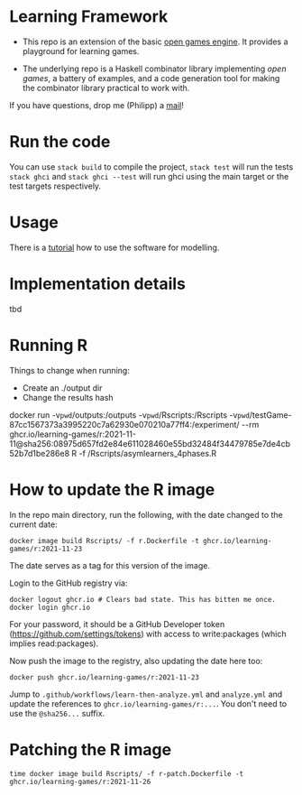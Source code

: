 # Learning Framework

* This repo is an extension of the basic [open games engine](https://github.com/philipp-zahn/open-games-hs). It provides a playground for learning games.

* The underlying repo is a Haskell combinator library implementing _open games_, a battery of examples, and a code generation tool for making the combinator library practical to work with.

If you have questions, drop me (Philipp) a [mail](mailto:philipp.zahn@unisg.ch)!

# Run the code

You can use `stack build` to compile the project, `stack test` will run the tests
`stack ghci` and `stack ghci --test` will run ghci using the main target or the test
targets respectively.


# Usage

There is a [tutorial](https://github.com/philipp-zahn/open-games-hs/blob/master/Tutorial/TUTORIAL.md) how to use the software for modelling.


# Implementation details

tbd

# Running R

Things to change when running:

* Create an ./output dir
* Change the results hash

docker run -v`pwd`/outputs:/outputs -v`pwd`/Rscripts:/Rscripts -v`pwd`/testGame-87cc1567373a3995220c7a62930e070210a77ff4:/experiment/ --rm ghcr.io/learning-games/r:2021-11-11@sha256:08975d657fd2e84e611028460e55bd32484f34479785e7de4cb52b7d1be286e8 R -f /Rscripts/asymlearners_4phases.R

# How to update the R image

In the repo main directory, run the following, with the date changed to the current date:

    docker image build Rscripts/ -f r.Dockerfile -t ghcr.io/learning-games/r:2021-11-23

The date serves as a tag for this version of the image.

Login to the GitHub registry via:

    docker logout ghcr.io # Clears bad state. This has bitten me once.
    docker login ghcr.io

For your password, it should be a GitHub Developer token
(https://github.com/settings/tokens) with access to write:packages
(which implies read:packages).

Now push the image to the registry, also updating the date here too:

    docker push ghcr.io/learning-games/r:2021-11-23

Jump to `.github/workflows/learn-then-analyze.yml` and `analyze.yml`
and update the references to `ghcr.io/learning-games/r:...`. You don't
need to use the `@sha256...` suffix.

# Patching the R image

    time docker image build Rscripts/ -f r-patch.Dockerfile -t ghcr.io/learning-games/r:2021-11-26
